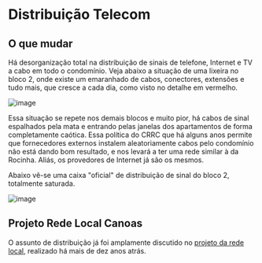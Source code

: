 # Distribuição Telecom
  
## O que mudar

Há desorganização total na distribuição de sinais de telefone, Internet e TV a cabo em todo o condomínio. Veja abaixo a situação de uma lixeira no bloco 2, onde existe um emaranhado de cabos, conectores, extensões e tudo mais, que cresce a cada dia, como visto no detalhe em vermelho.

![image](https://user-images.githubusercontent.com/86032/110663902-adc6b580-81a5-11eb-8f97-e93291d62c6f.png)

Essa situação se repete nos demais blocos e muito pior, há cabos de sinal espalhados pela mata e entrando pelas janelas dos apartamentos de forma completamente caótica. Essa política do CRRC que há alguns anos permite que fornecedores externos instalem aleatoriamente cabos pelo condomínio não está dando bom resultado, e nos levará a ter uma rede similar à da Rocinha. Aliás, os provedores de Internet já são os mesmos.

Abaixo vê-se uma caixa "oficial" de distribuição de sinal do bloco 2, totalmente saturada.

![image](https://user-images.githubusercontent.com/86032/110668003-98538a80-81a9-11eb-92cc-6f190c4dff84.png)


## Projeto Rede Local Canoas

O assunto de distribuição já foi amplamente discutido no [projeto da rede  local](https://github.com/recreiocanoas/radar/tree/master/2009-12-rede_local_canoas), realizado há mais de dez anos atrás.

